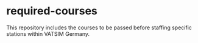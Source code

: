 # required-courses
This repository includes the courses to be passed before staffing specific stations within VATSIM Germany.
